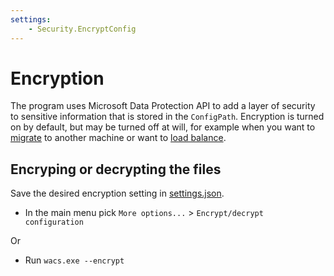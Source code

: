 ```yaml
---
settings:
    - Security.EncryptConfig
---
```

# Encryption
The program uses Microsoft Data Protection API to add a layer of security to sensitive information that is stored in the `ConfigPath`. Encryption is turned on by default, but may be turned off at will, for example when you want to [migrate](/manual/migration) to another machine or want to [load balance](/manual/advanced-use/load-balancing).

## Encryping or decrypting the files
Save the desired encryption setting in [settings.json](/reference/settings).

- In the main menu pick `More options...` > `Encrypt/decrypt configuration`

Or 

- Run `wacs.exe ‑‑encrypt`